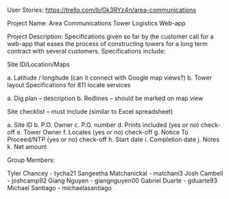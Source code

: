 User Stories: https://trello.com/b/Gk3RYz4n/area-communications

Project Name: Area Communications Tower Logistics Web-app

Project Description: Specifications given so far by the customer call for a web-app that eases the process of constructing towers for a long term contract with several customers. Specifications include:

Site ID/Location/Maps

a. Latitude / longitude (can it connect with Google map views?) b. Tower layout Specifications for 811 locate services

a. Dig plan – description b. Redlines – should be marked on map view

Site checklist – must include (similar to Excel spreadsheet)

a. Site ID b. P.O. Owner c. P.O. number d. Prints included (yes or no) check-off e. Tower Owner f. Locates (yes or no) check-off g. Notice To Proceed/NTP (yes or no) check-off h. Start date i. Completion date j. Notes k. Net amount

Group Members:

Tyler Chancey - tycha21 Sangeetha Matchanickal - matchani3 Josh Cambell - joshcamp92 Giang Nguyen - giangnguyen00 Gabriel Duarte - gduarte93 Michael Santiago - michaelasantiago